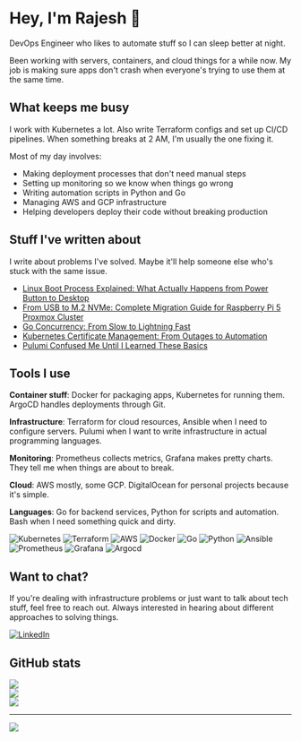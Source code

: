 # Hey, I'm Rajesh 👋

DevOps Engineer who likes to automate stuff so I can sleep better at night.

Been working with servers, containers, and cloud things for a while now. My job is making sure apps don't crash when everyone's trying to use them at the same time.

## What keeps me busy

I work with Kubernetes a lot. Also write Terraform configs and set up CI/CD pipelines. When something breaks at 2 AM, I'm usually the one fixing it.

Most of my day involves:
- Making deployment processes that don't need manual steps
- Setting up monitoring so we know when things go wrong
- Writing automation scripts in Python and Go
- Managing AWS and GCP infrastructure
- Helping developers deploy their code without breaking production

## Stuff I've written about

I write about problems I've solved. Maybe it'll help someone else who's stuck with the same issue.

<!-- BLOG-POST-LIST:START -->
- [Linux Boot Process Explained: What Actually Happens from Power Button to Desktop](https://medium.com/@rk90229/linux-boot-process-explained-what-actually-happens-from-power-button-to-desktop-49093fb6390c?source=rss-65fba88b5e52------2)
- [From USB to M.2 NVMe: Complete Migration Guide for Raspberry Pi 5 Proxmox Cluster](https://medium.com/@rk90229/from-usb-to-m-2-nvme-complete-migration-guide-for-raspberry-pi-5-proxmox-cluster-eb5f67f2a9df?source=rss-65fba88b5e52------2)
- [Go Concurrency: From Slow to Lightning Fast](https://medium.com/@rk90229/go-concurrency-from-slow-to-lightning-fast-d59c13e5fbb2?source=rss-65fba88b5e52------2)
- [Kubernetes Certificate Management: From Outages to Automation](https://medium.com/@rk90229/kubernetes-certificate-management-from-outages-to-automation-f4ddc518becd?source=rss-65fba88b5e52------2)
- [Pulumi Confused Me Until I Learned These Basics](https://medium.com/@rk90229/pulumi-confused-me-until-i-learned-these-basics-a7f817e3c666?source=rss-65fba88b5e52------2)
<!-- BLOG-POST-LIST:END -->

## Tools I use

**Container stuff**: Docker for packaging apps, Kubernetes for running them. ArgoCD handles deployments through Git.

**Infrastructure**: Terraform for cloud resources, Ansible when I need to configure servers. Pulumi when I want to write infrastructure in actual programming languages.

**Monitoring**: Prometheus collects metrics, Grafana makes pretty charts. They tell me when things are about to break.

**Cloud**: AWS mostly, some GCP. DigitalOcean for personal projects because it's simple.

**Languages**: Go for backend services, Python for scripts and automation. Bash when I need something quick and dirty.

![Kubernetes](https://img.shields.io/badge/kubernetes-%23326ce5.svg?style=for-the-badge&logo=kubernetes&logoColor=white) ![Terraform](https://img.shields.io/badge/terraform-%235835CC.svg?style=for-the-badge&logo=terraform&logoColor=white) ![AWS](https://img.shields.io/badge/AWS-%23FF9900.svg?style=for-the-badge&logo=amazon-aws&logoColor=white) ![Docker](https://img.shields.io/badge/docker-%230db7ed.svg?style=for-the-badge&logo=docker&logoColor=white) ![Go](https://img.shields.io/badge/go-%2300ADD8.svg?style=for-the-badge&logo=go&logoColor=white) ![Python](https://img.shields.io/badge/python-1.svg?style=for-the-badge&logo=Python&logoColor=white&color=blue&link=https%3A%2F%2Fwww.python.org%2F) ![Ansible](https://img.shields.io/badge/ansible-%231A1918.svg?style=for-the-badge&logo=ansible&logoColor=white) ![Prometheus](https://img.shields.io/badge/prometheus-11.svg?style=for-the-badge&logo=prometheus&logoColor=white&color=black&link=https%3A%2F%2Fprometheus.io) ![Grafana](https://img.shields.io/badge/grafana-11.svg?style=for-the-badge&logo=grafana&logoColor=white&color=orange&link=https%3A%2F%2Fgrafana.com%2F) ![Argocd](https://img.shields.io/badge/argocd-11.svg?style=for-the-badge&logo=argo&logoColor=white&color=orange&link=https%3A%2F%2Fargo-cd.readthedocs.io%2F)

## Want to chat?

If you're dealing with infrastructure problems or just want to talk about tech stuff, feel free to reach out. Always interested in hearing about different approaches to solving things.

[![LinkedIn](https://img.shields.io/badge/LinkedIn-%230077B5.svg?logo=linkedin&logoColor=white)](https://www.linkedin.com/in/rajesh-kumar-624082ab/) 

## GitHub stats

![](https://github-readme-stats.vercel.app/api?username=rajeshkio&theme=dark&hide_border=false&include_all_commits=false&count_private=false)<br/>
![](https://github-readme-streak-stats.herokuapp.com/?user=rajeshkio&theme=dark&hide_border=false)<br/>
![](https://github-readme-stats.vercel.app/api/top-langs/?username=rajeshkio&theme=dark&hide_border=false&include_all_commits=false&count_private=false&layout=compact)

---
[![](https://visitcount.itsvg.in/api?id=rajeshkio&icon=0&color=0)](https://visitcount.itsvg.in)
